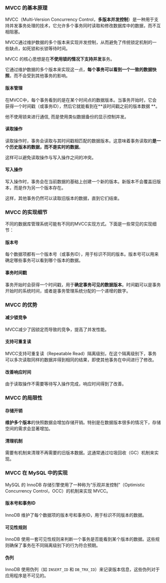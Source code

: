 ### MVCC 的基本原理

MVCC（Multi-Version Concurrency Control，**多版本并发控制**）是一种用于支持并发事务处理的技术，它允许多个事务同时读取和修改数据库中的数据，而不互相阻塞。

MVCC通过维护数据的多个版本来实现并发控制，从而避免了传统锁定机制的一些缺点，如死锁和长锁等待时间。

MVCC 的核心思想是在**不使用锁的情况下支持并发**事务。

它通过维护数据的多个版本来实现这一点，**每个事务可以看到一个一致的数据快照**，而不会受到其他事务的影响。

#### 版本管理

在MVCC中，每个事务看到的是在某个时间点的数据版本。当事务开始时，它会获得一个时间戳（或事务ID），然后它就能看到在**该时间戳之前的版本数据
**。

他不使用锁来进行通信, 而是使用类似数据备份的显示控制并发。

#### 读取操作

读取操作时，事务会读取与其时间戳相匹配的数据版本。这意味着事务读取的**是一个历史版本的数据，而不是实时的数据**。

这样可以避免读取操作与写入操作之间的冲突。

#### 写入操作

写入操作时，事务会在当前数据的基础上创建一个新的版本。新版本不会覆盖旧版本，而是作为另一个版本存在。

这样，其他事务仍然可以读取旧版本的数据，直到它们结束。

### MVCC 的实现细节

不同的数据库管理系统可能有不同的MVCC实现方式。下面是一些常见的实现细节：

#### 版本号

每个数据项都有一个版本号（或事务ID），用于标识不同的版本。版本号可以用来确定哪些事务可以看到哪个版本的数据。

#### 事务时间戳

事务开始时会获得一个时间戳，用于**确定事务可见的数据版本**。时间戳可以是事务开始时的系统时间，或者是事务管理系统分配的一个递增的数字。

### MVCC 的优势

#### 减少锁竞争

MVCC减少了因锁定而导致的竞争，提高了并发性能。

#### 支持可重复读

MVCC支持可重复读（Repeatable Read）隔离级别，在这个隔离级别下，事务可以多次读取同样的数据并得到相同的结果，即使其他事务在中间进行了修改。

#### 改善响应时间

由于读取操作不需要等待写入操作完成，响应时间得到了改善。

### MVCC 的局限性

#### 存储开销

**维护多个版本**的快照数据会增加存储开销。特别是在数据版本很多的情况下，存储空间的需求会显著增加。

#### 清理机制

需要有机制来清理不再需要的旧版本数据。这通常通过垃圾回收（GC）机制来实现。

### MVCC 在 MySQL 中的实现

MySQL 的 InnoDB 存储引擎使用了一种称为“乐观并发控制”（Optimistic Concurrency Control，OCC）的机制来实现 MVCC。

#### 版本号和事务ID

InnoDB 维护了每个数据项的版本号和事务ID，用于标识不同版本的数据。

#### 可见性规则

InnoDB 使用一套可见性规则来判断一个事务是否能看到某个版本的数据。这些规则确保了事务在不同隔离级别下的行为符合预期。

#### 伪列

InnoDB 使用伪列（如 `INSERT_ID` 和 `DB_TRX_ID`）来记录版本信息，这些伪列对于应用程序是不可见的。

